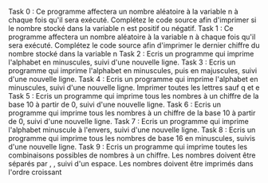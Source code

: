 Task 0 : Ce programme affectera un nombre aléatoire à la variable n à chaque fois qu'il sera exécuté. Complétez le code source afin d'imprimer si le nombre stocké dans la variable n est positif ou négatif.
Task 1 : Ce programme affectera un nombre aléatoire à la variable n à chaque fois qu'il sera exécuté. Complétez le code source afin d'imprimer le dernier chiffre du nombre stocké dans la variable n
Task 2 : Ecris un programme qui imprime l'alphabet en minuscules, suivi d'une nouvelle ligne.
Task 3 : Ecris un programme qui imprime l'alphabet en minuscules, puis en majuscules, suivi d'une nouvelle ligne.
Task 4 : Ecris un programme qui imprime l'alphabet en minuscules, suivi d'une nouvelle ligne. Imprimer toutes les lettres sauf q et e
Task 5 : Ecris un programme qui imprime tous les nombres à un chiffre de la base 10 à partir de 0, suivi d'une nouvelle ligne.
Task 6 : Ecris un programme qui imprime tous les nombres à un chiffre de la base 10 à partir de 0, suivi d'une nouvelle ligne.
Task 7 : Ecris un programme qui imprime l'alphabet minuscule à l'envers, suivi d'une nouvelle ligne.
Task 8 : Ecris un programme qui imprime tous les nombres de base 16 en minuscules, suivis d'une nouvelle ligne.
Task 9 : Ecris un programme qui imprime toutes les combinaisons possibles de nombres à un chiffre. Les nombres doivent être séparés par , , suivi d'un espace. Les nombres doivent être imprimés dans l'ordre croissant
